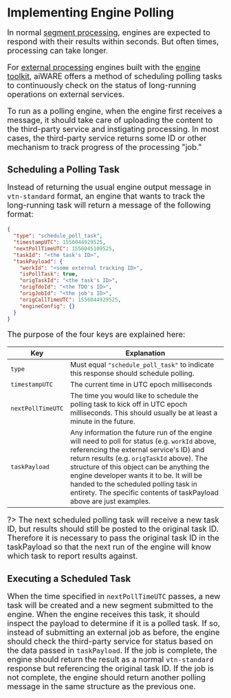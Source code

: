 <style>
     p, ul, ol, li { font-size: 18px !important; }
</style>

# Implementing Engine Polling

In normal [segment processing](/developer/engines/processing-modes/segment-processing/), engines are expected to respond with their results within seconds.
But often times, processing can take longer.

For [external processing](/developer/engines/deployment-model/?id=external-processing) engines built with the [engine toolkit](/developer/engines/toolkit/),
aiWARE offers a method of scheduling polling tasks to continuously check on the status of long-running operations on external services.

To run as a polling engine, when the engine first receives a message, it should take care of uploading the content to the third-party service and instigating processing.
In most cases, the third-party service returns some ID or other mechanism to track progress of the processing "job."

## Scheduling a Polling Task

Instead of returning the usual engine output message in `vtn-standard` format, an engine that wants to track the long-running task will return a message of the following format:

```json
{
  "type": "schedule_poll_task",
  "timestampUTC": 1556044929525,
  "nextPollTimeUTC": 1556045109525,
  "taskId": "<the task's ID>",
  "taskPayload": {
    "workId": "<some external tracking ID>",
    "isPollTask": true,
    "origTaskId": "<the task's ID>",
    "origTdoId": "<the TDO's ID>",
    "origJobId": "<the job's ID>",
    "origCallTimeUTC": 1556044929525,
    "engineConfig": {}
  }
}
```

The purpose of the four keys are explained here:

| Key | Explanation |
| --- | ----------- |
| `type` | Must equal `"schedule_poll_task"` to indicate this response should schedule polling. |
| `timestampUTC` | The current time in UTC epoch milliseconds |
| `nextPollTimeUTC` | The time you would like to schedule the polling task to kick off in UTC epoch milliseconds.  This should usually be at least a minute in the future. |
| `taskPayload` | Any information the future run of the engine will need to poll for status (e.g. `workId` above, referencing the external service's ID) and return results (e.g. `origTaskId` above). The structure of this object can be anything the engine developer wants it to be. It will be handed to the scheduled polling task in entirety. The specific contents of taskPayload above are just examples. |

?> The next scheduled polling task will receive a new task ID, but results should still be posted to the original task ID.
Therefore it is necessary to pass the original task ID in the taskPayload so that the next run of the engine will know which task to report results against.

## Executing a Scheduled Task

When the time specified in `nextPollTimeUTC` passes, a new task will be created and a new segment submitted to the engine.
When the engine receives this task, it should inspect the payload to determine if it is a polled task.
If so, instead of submitting an external job as before, the engine should check the third-party service for status based on the data passed in `taskPayload`.
If the job is complete, the engine should return the result as a normal `vtn-standard` response but referencing the original task ID.
If the job is not complete, the engine should return another polling message in the same structure as the previous one.
